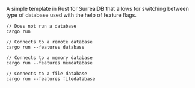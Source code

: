 A simple template in Rust for SurrealDB that allows for switching between type of database used with the help of feature flags.

```
// Does not run a database
cargo run

// Connects to a remote database
cargo run --features database

// Connects to a memory database
cargo run --features memdatabase

// Connects to a file database
cargo run --features filedatabase

```